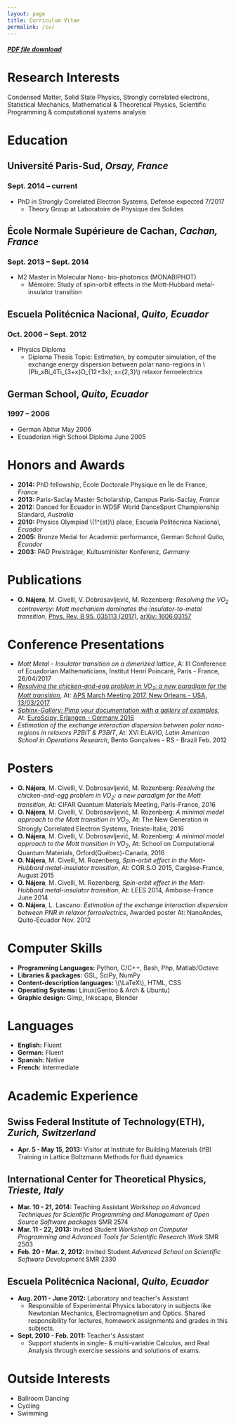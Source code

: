 ```yaml
---
layout: page
title: Curriculum Vitae
permalink: /cv/
---
```


##### [PDF file download](/downloads/najera-cv.pdf)


# Research Interests

Condensed Matter, Solid State Physics, Strongly correlated electrons,
Statistical Mechanics, Mathematical & Theoretical Physics, Scientific
Programming & computational systems analysis


# Education


## **Université Paris-Sud**, *Orsay, France*


### **Sept. 2014 &#x2013; current**

-   PhD in Strongly Correlated Electron Systems, Defense expected 7/2017
    -   Theory Group at Laboratoire de Physique des Solides


## **École Normale Supérieure de Cachan**, *Cachan, France*


### **Sept. 2013 &#x2013; Sept. 2014**

-   M2 Master in Molecular Nano- bio-photonics (MONABIPHOT)
    -   Mémoire: Study of spin-orbit effects in the Mott-Hubbard metal-insulator transition


## **Escuela Politécnica Nacional**, *Quito, Ecuador*


### **Oct. 2006 &#x2013; Sept. 2012**

-   Physics Diploma
    -   Diploma Thesis Topic: Estimation, by computer simulation, of the
        exchange energy dispersion between polar nano-regions in
        \\(Pb_xBi_4Ti_{3+x}O_{12+3x}; x=\{2,3\}\\) relaxor ferroelectrics


## **German School**, *Quito, Ecuador*


### **1997 &#x2013; 2006**

-   German Abitur May 2006
-   Ecuadorian High School Diploma June 2005


# Honors and Awards

-   **2014:** PhD fellowship, École Doctorale Physique en Île de France, *France*
-   **2013:** Paris-Saclay Master Scholarship, Campus Paris-Saclay, *France*
-   **2012:** Danced for Ecuador in WDSF World DanceSport Championship Standard, *Australia*
-   **2010:** Physics Olympiad \\(1^{st}\\) place, Escuela Politécnica Nacional, *Ecuador*
-   **2005:** Bronze Medal for Academic performance, German School Quito, *Ecuador*
-   **2003:** PAD Preisträger, Kultusminister Konferenz, *Germany*


# Publications

-   **O. Nájera**, M. Civelli, V. Dobrosavljević, M. Rozenberg: *Resolving
    the VO<sub>2</sub> controversy:* *Mott mechanism dominates the
    insulator-to-metal transition*, [Phys. Rev. B 95, 035113 (2017)](http://doi.org/10.1103/physrevb.95.035113),
    [arXiv: 1606.03157](http://arxiv.org/abs/1606.03157)


# Conference Presentations

-   *Mott Metal - Insulator transition on a dimerized lattice*, A: III
    Conference of Ecuadorian Mathematicians, Institut Henri Poincaré,
    Paris - France, 26/04/2017
-   [*Resolving the chicken-and-egg problem in VO<sub>2</sub>: a new paradigm for the
    Mott transition*](http://oscarnajera.com/MM2017), At: [APS March Meeting 2017, New Orleans - USA, 13/03/2017](http://meetings.aps.org/Meeting/MAR17/Session/A37b.1)
-   [*Sphinx-Gallery: Pimp your documentation with a gallery of examples*](https://titan-c.github.io/sphinx-gallery-slides/), At:
    [EuroScipy, Erlangen - Germany 2016](https://www.euroscipy.org/2016/schedule/sessions/22/)
-   *Estimation of the exchange interaction dispersion between polar
    nano-regions in relaxors P2BIT & P3BIT*, At: XVI ELAVIO, *Latin American
    School in Operations Research*, Bento Gonçalves - RS - Brazil Feb. 2012


# Posters

-   **O. Nájera**, M. Civelli, V. Dobrosavljević, M. Rozenberg: *Resolving the
    chicken-and-egg problem in VO<sub>2</sub>: a new paradigm for the Mott transition*,
    At: CIFAR Quantum Materials Meeting, Paris-France, 2016
-   **O. Nájera**, M. Civelli, V. Dobrosavljević, M. Rozenberg: *A minimal
    model approach to the Mott transition in VO<sub>2</sub>*, At: The New Generation in
    Strongly Correlated Electron Systems, Trieste-Italie, 2016
-   **O. Nájera**, M. Civelli, V. Dobrosavljević, M. Rozenberg: *A minimal
    model approach to the Mott transition in VO<sub>2</sub>*, At: School on
    Computational Quantum Materials, Orford(Québec)-Canada, 2016
-   **O. Nájera**, M. Civelli, M. Rozenberg, *Spin-orbit effect in the
    Mott-Hubbard metal-insulator transition*, At: COR.S.O 2015,
    Cargèse-France, August 2015
-   **O. Nájera**, M. Civelli, M. Rozenberg, *Spin-orbit effect in the
    Mott-Hubbard metal-insulator transition*, At: LEES 2014,
    Amboise-France June 2014
-   **O. Nájera**, L. Lascano: *Estimation of the exchange interaction
    dispersion between PNR in relaxor ferroelectrics*,  Awarded poster
    At: NanoAndes, Quito-Ecuador Nov. 2012


# Computer Skills

-   **Programming Languages:** Python, C/C++,  Bash, Php, Matlab/Octave
-   **Libraries & packages:** GSL, SciPy, NumPy
-   **Content-description languages:** \\(\LaTeX\\), HTML, CSS
-   **Operating Systems:** Linux(Gentoo & Arch & Ubuntu)
-   **Graphic design:** Gimp, Inkscape, Blender


# Languages

-   **English:** Fluent
-   **German:** Fluent
-   **Spanish:** Native
-   **French:** Intermediate


# Academic Experience


## Swiss Federal Institute of Technology(ETH), *Zurich, Switzerland*

-   **Apr. 5 - May 15, 2013:** Visitor at Institute for Building Materials (IfB)
    Training in Lattice Boltzmann Methods for fluid dynamics


## International Center for Theoretical Physics, *Trieste, Italy*

-   **Mar. 10 - 21, 2014:** Teaching Assistant
    *Workshop on Advanced Techniques for Scientific Programming and
    Management of Open Source Software packages* SMR 2574
-   **Mar. 11 - 22, 2013:** Invited Student
    *Workshop on Computer Programming and Advanced Tools for Scientific
    Research Work* SMR 2503
-   **Feb. 20 - Mar. 2, 2012:** Invited Student
    *Advanced School on Scientific Software Development* SMR 2330


## Escuela Politécnica Nacional, *Quito, Ecuador*

-   **Aug. 2011 - June 2012:** Laboratory and teacher's Assistant
    -   Responsible of Experimental Physics laboratory in subjects like
        Newtonian Mechanics, Electromagnetism and Optics. Shared
        responsibility for lectures, homework assignments and grades in
        this subjects.
-   **Sept. 2010 - Feb. 2011:** Teacher's Assistant
    -   Support students in single- & multi-variable Calculus, and Real
        Analysis through exercise sessions and solutions of exams.


# Outside Interests

-   Ballroom Dancing
-   Cycling
-   Swimming
